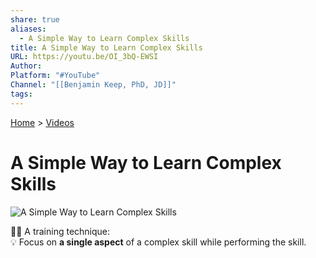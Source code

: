 ```yaml
---
share: true
aliases:
  - A Simple Way to Learn Complex Skills
title: A Simple Way to Learn Complex Skills
URL: https://youtu.be/OI_3bQ-EWSI
Author: 
Platform: "#YouTube"
Channel: "[[Benjamin Keep, PhD, JD]]"
tags: 
---
```

[Home](../index.md) > [Videos](./index.md)  
# A Simple Way to Learn Complex Skills  
![A Simple Way to Learn Complex Skills](https://youtu.be/OI_3bQ-EWSI)  
  
🏋🏻 A training technique:  
💡 Focus on **a single aspect** of a complex skill while performing the skill.  
